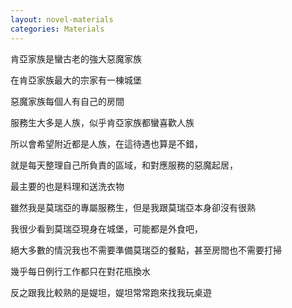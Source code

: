 ```yaml
---
layout: novel-materials
categories: Materials
---
```


肯亞家族是蠻古老的強大惡魔家族  

在肯亞家族最大的宗家有一棟城堡  

惡魔家族每個人有自己的房間  

服務生大多是人族，似乎肯亞家族都蠻喜歡人族  

所以會希望附近都是人族，在這待遇也算是不錯，  

就是每天整理自己所負責的區域，和對應服務的惡魔起居，  

最主要的也是料理和送洗衣物  

雖然我是莫瑞亞的專屬服務生，但是我跟莫瑞亞本身卻沒有很熟  

我很少看到莫瑞亞現身在城堡，可能都是外食吧，  

絕大多數的情況我也不需要準備莫瑞亞的餐點，甚至房間也不需要打掃  

幾乎每日例行工作都只在對花瓶換水  

反之跟我比較熟的是媞坦，媞坦常常跑來找我玩桌遊

